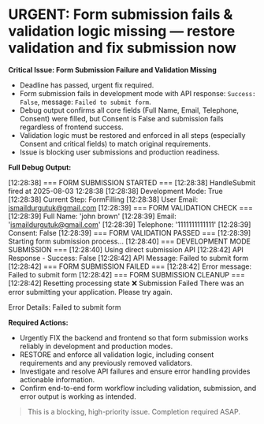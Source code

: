 # URGENT: Form submission fails & validation logic missing — restore validation and fix submission now

**Critical Issue: Form Submission Failure and Validation Missing**

- Deadline has passed, urgent fix required.
- Form submission fails in development mode with API response: `Success: False`, message: `Failed to submit form`.
- Debug output confirms all core fields (Full Name, Email, Telephone, Consent) were filled, but Consent is False and submission fails regardless of frontend success.
- Validation logic must be restored and enforced in all steps (especially Consent and critical fields) to match original requirements.
- Issue is blocking user submissions and production readiness.

**Full Debug Output:**

[12:28:38] === FORM SUBMISSION STARTED ===
[12:28:38] HandleSubmit fired at 2025-08-03 12:28:38
[12:28:38] Development Mode: True
[12:28:38] Current Step: FormFilling
[12:28:38] User Email: ismaildurgutuk@gmail.com
[12:28:39] === FORM VALIDATION CHECK ===
[12:28:39] Full Name: 'john brown'
[12:28:39] Email: 'ismaildurgutuk@gmail.com'
[12:28:39] Telephone: '1111111111111'
[12:28:39] Consent: False
[12:28:39] === FORM VALIDATION PASSED ===
[12:28:39] Starting form submission process...
[12:28:40] === DEVELOPMENT MODE SUBMISSION ===
[12:28:40] Using direct submission API
[12:28:42] API Response - Success: False
[12:28:42] API Message: Failed to submit form
[12:28:42] === FORM SUBMISSION FAILED ===
[12:28:42] Error message: Failed to submit form
[12:28:42] === FORM SUBMISSION CLEANUP ===
[12:28:42] Resetting processing state
❌ Submission Failed
There was an error submitting your application. Please try again.

Error Details: Failed to submit form

**Required Actions:**
- Urgently FIX the backend and frontend so that form submission works reliably in development and production modes.
- RESTORE and enforce all validation logic, including consent requirements and any previously removed validators.
- Investigate and resolve API failures and ensure error handling provides actionable information.
- Confirm end-to-end form workflow including validation, submission, and error output is working as intended.

> This is a blocking, high-priority issue. Completion required ASAP.